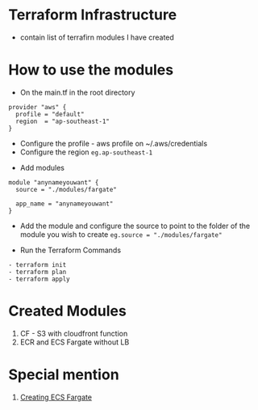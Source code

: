 # Terraform Infrastructure
* contain list of terrafirn modules I have created 

# How to use the modules
* On the main.tf in the root directory 

```  
provider "aws" {
  profile = "default"
  region  = "ap-southeast-1"
}
```
- Configure the profile - aws profile on ~/.aws/credentials 
- Configure the region `eg.ap-southeast-1` 

* Add modules

```
module "anynameyouwant" {
  source = "./modules/fargate"

  app_name = "anynameyouwant"
}
```
- Add the module and configure the source to point to the folder of the module you wish to create `eg.source = "./modules/fargate"`

* Run the Terraform Commands
```
- terraform init
- terraform plan
- terraform apply
```

# Created Modules
1. CF - S3 with cloudfront function
2. ECR and ECS Fargate without LB  

# Special mention
1. [Creating ECS Fargate](https://medium.com/avmconsulting-blog/how-to-deploy-a-dockerised-node-js-application-on-aws-ecs-with-terraform-3e6bceb48785)
